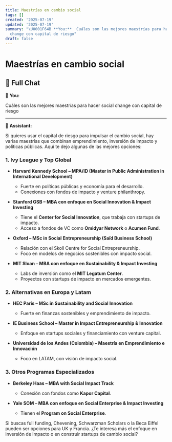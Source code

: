 ```yaml
---
title: Maestrías en cambio social
tags: []
created: '2025-07-19'
updated: '2025-07-19'
summary: "\U0001F64B **You:**  Cuáles son las mejores maestrías para hacer social
  change con capital de riesgo"
draft: false
---
```


# Maestrías en cambio social

## 🧠 Full Chat

🙋 **You:**

Cuáles son las mejores maestrías para hacer social change con capital de riesgo

---

🤖 **Assistant:**

Si quieres usar el capital de riesgo para impulsar el cambio social, hay varias maestrías que combinan emprendimiento, inversión de impacto y políticas públicas. Aquí te dejo algunas de las mejores opciones:  

### **1. Ivy League y Top Global**  
- **Harvard Kennedy School – MPA/ID (Master in Public Administration in International Development)**  
  - Fuerte en políticas públicas y economía para el desarrollo.  
  - Conexiones con fondos de impacto y venture philanthropy.  

- **Stanford GSB – MBA con enfoque en Social Innovation & Impact Investing**  
  - Tiene el **Center for Social Innovation**, que trabaja con startups de impacto.  
  - Acceso a fondos de VC como **Omidyar Network** o **Acumen Fund**.  

- **Oxford – MSc in Social Entrepreneurship (Saïd Business School)**  
  - Relación con el Skoll Centre for Social Entrepreneurship.  
  - Foco en modelos de negocios sostenibles con impacto social.  

- **MIT Sloan – MBA con enfoque en Sustainability & Impact Investing**  
  - Labs de inversión como el **MIT Legatum Center**.  
  - Proyectos con startups de impacto en mercados emergentes.  

### **2. Alternativas en Europa y Latam**  
- **HEC Paris – MSc in Sustainability and Social Innovation**  
  - Fuerte en finanzas sostenibles y emprendimiento de impacto.  

- **IE Business School – Master in Impact Entrepreneurship & Innovation**  
  - Enfoque en startups sociales y financiamiento con venture capital.  

- **Universidad de los Andes (Colombia) – Maestría en Emprendimiento e Innovación**  
  - Foco en LATAM, con visión de impacto social.  

### **3. Otros Programas Especializados**  
- **Berkeley Haas – MBA with Social Impact Track**  
  - Conexión con fondos como **Kapor Capital**.  

- **Yale SOM – MBA con enfoque en Social Enterprise & Impact Investing**  
  - Tienen el **Program on Social Enterprise**.  

Si buscas full funding, Chevening, Schwarzman Scholars o la Beca Eiffel pueden ser opciones para UK y Francia. ¿Te interesa más el enfoque en inversión de impacto o en construir startups de cambio social?